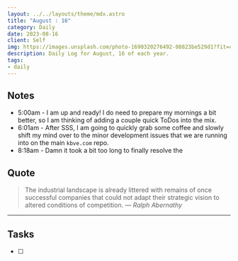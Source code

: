 ```yaml
---
layout: ../../layouts/theme/mdx.astro
title: "August : 16"
category: Daily
date: 2023-08-16
client: Self
img: https://images.unsplash.com/photo-1690320276492-08823be529d1?fit=crop&q=85&w=1400&h=700
description: Daily Log for August, 16 of each year.
tags:
- daily
---
```


## Notes

- 5:00am - I am up and ready! I do need to prepare my mornings a bit better, so I am thinking of adding a couple quick ToDos into the mix. 
- 6:01am  - After SSS, I am going to quickly grab some coffee and slowly shift my mind over to the minor development issues that we are running into on the main `kbve.com` repo. 
- 8:18am - Damn it took a bit too long to finally resolve the 

## Quote

> The industrial landscape is already littered with remains of once successful companies that could not adapt their strategic vision to altered conditions of competition.
> — <cite>Ralph Abernathy</cite>

---

## Tasks

- [ ]
